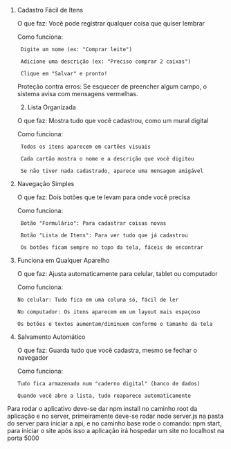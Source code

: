 1. Cadastro Fácil de Itens

    O que faz: Você pode registrar qualquer coisa que quiser lembrar

    Como funciona:

        Digite um nome (ex: "Comprar leite")

        Adicione uma descrição (ex: "Preciso comprar 2 caixas")

        Clique em "Salvar" e pronto!

    Proteção contra erros: Se esquecer de preencher algum campo, o sistema avisa com mensagens vermelhas.

   2. Lista Organizada

    O que faz: Mostra tudo que você cadastrou, como um mural digital

    Como funciona:

        Todos os itens aparecem em cartões visuais

        Cada cartão mostra o nome e a descrição que você digitou

        Se não tiver nada cadastrado, aparece uma mensagem amigável

3. Navegação Simples

    O que faz: Dois botões que te levam para onde você precisa

    Como funciona:

        Botão "Formulário": Para cadastrar coisas novas

        Botão "Lista de Itens": Para ver tudo que já cadastrou

        Os botões ficam sempre no topo da tela, fáceis de encontrar

4.  Funciona em Qualquer Aparelho

    O que faz: Ajusta automaticamente para celular, tablet ou computador

    Como funciona:

        No celular: Tudo fica em uma coluna só, fácil de ler

        No computador: Os itens aparecem em um layout mais espaçoso

        Os botões e textos aumentam/diminuem conforme o tamanho da tela

5.  Salvamento Automático

    O que faz: Guarda tudo que você cadastra, mesmo se fechar o navegador

    Como funciona:

        Tudo fica armazenado num "caderno digital" (banco de dados)

        Quando você abre a lista, tudo reaparece automaticamente

Para rodar o aplicativo deve-se dar npm install no caminho root da aplicação e no server, primeiramente deve-se rodar node server.js na pasta do server para iniciar a api, e no caminho base rode o comando: npm start, para iniciar o site após isso a aplicação irá hospedar um site no localhost na porta 5000
